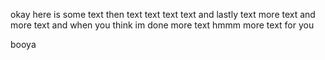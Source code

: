 okay here is some text then text text text text and lastly text
more text and more text and when you think im done more text
hmmm more text for you

booya
